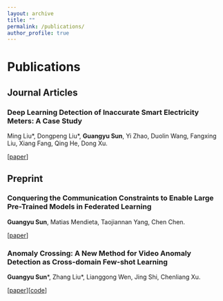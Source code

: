```yaml
---
layout: archive
title: ""
permalink: /publications/
author_profile: true
---
```


# <i class="fa fa-fw fa-copy"></i> Publications #

## Journal Articles ##
### Deep Learning Detection of Inaccurate Smart Electricity Meters: A Case Study
Ming Liu\*, Dongpeng Liu\*, **Guangyu Sun**, Yi Zhao, Duolin Wang, Fangxing Liu, Xiang Fang, Qing He, Dong Xu.

[[paper](https://ieeexplore.ieee.org/document/9300285)]

## Preprint ##
### Conquering the Communication Constraints to Enable Large Pre-Trained Models in Federated Learning
**Guangyu Sun**, Matias Mendieta, Taojiannan Yang, Chen Chen.

[[paper](https://arxiv.org/abs/2210.01708)]

### Anomaly Crossing: A New Method for Video Anomaly Detection as Cross-domain Few-shot Learning
**Guangyu Sun**\*, Zhang Liu\*, Lianggong Wen, Jing Shi, Chenliang Xu.

[[paper](https://arxiv.org/abs/2112.06320)][[code](https://github.com/likeyhnbm/AnomalyCrossing)]


